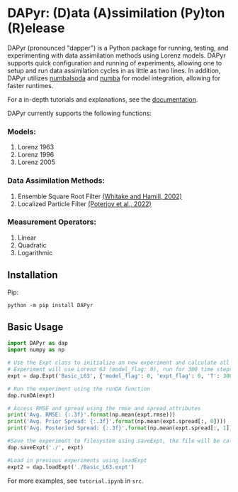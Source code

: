 # DAPyr: (D)ata (A)ssimilation (Py)ton (R)elease

DAPyr (pronounced "dapper") is a Python package for running, testing, and experimenting with data assimilation methods using Lorenz models. DAPyr supports quick configuration and running of experiments, allowing one to setup and run data assimilation cycles in as little as two lines. In addition, DAPyr utilizes [numbalsoda](https://github.com/Nicholaswogan/numbalsoda/tree/main) and [numba](https://numba.pydata.org/) for model integration, allowing for faster runtimes.

For a in-depth tutorials and explanations, see the [documentation](https://dapyr.readthedocs.io/en/latest/).

DAPyr currently supports the following functions:

### Models:
1. Lorenz 1963
2. Lorenz 1996
3. Lorenz 2005

### Data Assimilation Methods:
1. Ensemble Square Root Filter [(Whitake and Hamill, 2002)](https://journals.ametsoc.org/view/journals/mwre/130/7/1520-0493_2002_130_1913_edawpo_2.0.co_2.xml)
2. Localized Particle Filter [(Poterjoy et al., 2022)](https://rmets.onlinelibrary.wiley.com/doi/10.1002/qj.4328)

### Measurement Operators:
1. Linear
2. Quadratic
3. Logarithmic

## Installation

Pip:
```
python -m pip install DAPyr
```

## Basic Usage

```python
import DAPyr as dap
import numpy as np

# Use the Expt class to initialize an new experiment and calculate all necessary initial states
# Experiment will use Lorenz 63 (model_flag: 0), run for 300 time steps, and use the EnSRF method (expt_flag: 0)
expt = dap.Expt('Basic_L63', {'model_flag': 0, 'expt_flag': 0, 'T': 300})

# Run the experiment using the runDA function
dap.runDA(expt)

# Access RMSE and spread using the rmse and spread attributes
print('Avg. RMSE: {:.3f}'.format(np.mean(expt.rmse)))
print('Avg. Prior Spread: {:.3f}'.format(np.mean(expt.spread[:, 0])))
print('Avg. Posteriod Spread: {:.3f}'.format(np.mean(expt.spread[:, 1])))

#Save the experiment to filesystem using saveExpt, the file will be called it's experiment name
dap.saveExpt('./', expt)

#Load in previous experiments using loadExpt
expt2 = dap.loadExpt('./Basic_L63.expt')

```

For more examples, see `tutorial.ipynb` in `src`.